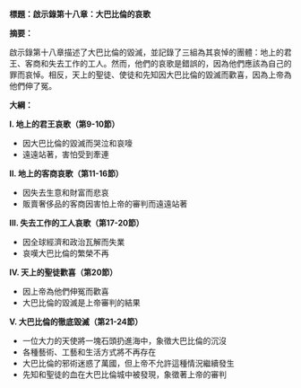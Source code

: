 **標題：啟示錄第十八章：大巴比倫的哀歌**

**摘要：**

啟示錄第十八章描述了大巴比倫的毀滅，並記錄了三組為其哀悼的團體：地上的君王、客商和失去工作的工人。然而，他們的哀歌是錯誤的，因為他們應該為自己的罪而哀悼。相反，天上的聖徒、使徒和先知因大巴比倫的毀滅而歡喜，因為上帝為他們伸了冤。

**大綱：**

**I. 地上的君王哀歌（第9-10節）**
* 因大巴比倫的毀滅而哭泣和哀嚎
* 遠遠站著，害怕受到牽連

**II. 地上的客商哀歌（第11-16節）**
* 因失去生意和財富而悲哀
* 販賣奢侈品的客商因害怕上帝的審判而遠遠站著

**III. 失去工作的工人哀歌（第17-20節）**
* 因全球經濟和政治瓦解而失業
* 哀嘆大巴比倫的繁榮不再

**IV. 天上的聖徒歡喜（第20節）**
* 因上帝為他們伸冤而歡喜
* 大巴比倫的毀滅是上帝審判的結果

**V. 大巴比倫的徹底毀滅（第21-24節）**
* 一位大力的天使將一塊石頭扔進海中，象徵大巴比倫的沉沒
* 各種藝術、工藝和生活方式將不再存在
* 大巴比倫的邪術迷惑了萬國，但上帝不允許這種情況繼續發生
* 先知和聖徒的血在大巴比倫城中被發現，象徵著上帝的審判